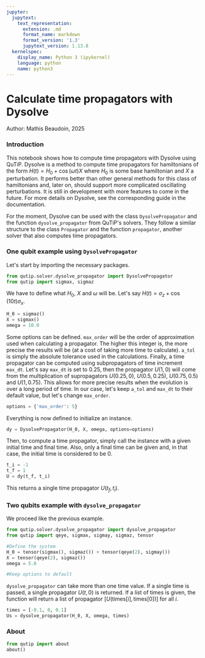 ```yaml
---
jupyter:
  jupytext:
    text_representation:
      extension: .md
      format_name: markdown
      format_version: '1.3'
      jupytext_version: 1.13.8
  kernelspec:
    display_name: Python 3 (ipykernel)
    language: python
    name: python3
---
```


# Calculate time propagators with Dysolve

Author: Mathis Beaudoin, 2025

### Introduction

This notebook shows how to compute time propagators with Dysolve using QuTiP. Dysolve is a method to compute time propagators for hamiltonians of the form $H(t) = H_0 + \cos(\omega t)X$ where $H_0$ is some base hamiltonian and $X$ a perturbation. It performs better than other general methods for this class of hamiltonians and, later on, should support more complicated oscillating perturbations. It is still in development with more features to come in the future. For more details on Dysolve, see the corresponding guide in the documentation.

For the moment, Dysolve can be used with the class `DysolvePropagator` and the function `dysolve_propagator` from QuTiP's solvers. They follow a similar structure to the class `Propagator` and the function `propagator`, another solver that also computes time propagators. 

### One qubit example using `DysolvePropagator`

Let's start by importing the necessary packages.

```python
from qutip.solver.dysolve_propagator import DysolvePropagator
from qutip import sigmax, sigmaz
```

We have to define what $H_0$, $X$ and $\omega$ will be. Let's say $H(t) = \sigma_z + \cos(10t)\sigma_x$.

```python
H_0 = sigmaz()
X = sigmax()
omega = 10.0
```

Some options can be defined. `max_order` will be the order of approximation used when calculating a propagator. The higher this integer is, the more precise the results will be (at a cost of taking more time to calculate). `a_tol` is simply the absolute tolerance used in the calculations. Finally, a time propagator can be computed using subpropagators of time increment `max_dt`. Let's say `max_dt` is set to 0.25, then the propagator $U(1, 0)$ will come from the multiplication of supropagators $U(0.25, 0)$, $U(0.5, 0.25)$, $U(0.75, 0.5)$ and $U(1, 0.75)$. This allows for more precise results when the evolution is over a long period of time. In our case, let's keep `a_tol` and `max_dt` to their default value, but let's change `max_order`.

```python
options = {'max_order': 5}
```

Everything is now defined to initialize an instance.

```python
dy = DysolvePropagator(H_0, X, omega, options=options)
```

Then, to compute a time propagator, simply call the instance with a given initial time and final time. Also, only a final time can be given and, in that case, the initial time is considered to be 0.

```python
t_i = -1
t_f = 1
U = dy(t_f, t_i)
```

This returns a single time propagator $U(t_f, t_i)$.

### Two qubits example with `dysolve_propagator`

We proceed like the previous example.

```python
from qutip.solver.dysolve_propagator import dysolve_propagator
from qutip import qeye, sigmax, sigmay, sigmaz, tensor

#Define the system
H_0 = tensor(sigmax(), sigmaz()) + tensor(qeye(2), sigmay())
X = tensor(qeye(2), sigmaz())
omega = 5.0

#Keep options to default
```

`dysolve_propagator` can take more than one time value. If a single time is passed, a single propagator $U(t,0)$ is returned. If a list of times is given, the function will return a list of propagator $[U(\text{times}[i], \text{times}[0])]$ for all $i$. 

```python
times = [-0.1, 0, 0.1]
Us = dysolve_propagator(H_0, X, omega, times)
```

### About

```python
from qutip import about
about()
```